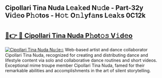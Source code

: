 ## Cipollari Tina Nuda L𝚎a𝚔ed N𝚞𝚍e - Part-32y Vi𝚍𝚎o P𝚑𝚘tos - H𝚘𝚝 O𝚗𝚕yf𝚊ns L𝚎a𝚔s 0C12k

# <h2><a href="http://kf48ln.oniu.top/?m=Cipollari+Tina+Nuda">🔗👉 🔴 Cipollari Tina Nuda P𝚑ot𝚘𝚜 V𝚒d𝚎o</a></h2>

[![Cipollari Tina Nuda Nu𝚍e𝚜](https://i.imgur.com/0qMVB7G.gif)](http://kf48ln.oniu.top/?m=Cipollari+Tina+Nuda)
Web-based artist and dance collaborator Cipollari Tina Nuda, recognized for creating and distributing dance and lifestyle content via solo and collaborative dance routines and short videos. Exceptional mime troupe member Cipollari Tina Nuda, famed for their remarkable abilities and accomplishments in the art of silent storytelling.  
